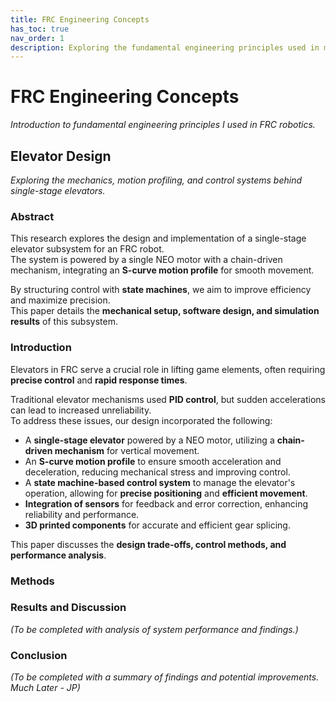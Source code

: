 ```yaml
---
title: FRC Engineering Concepts
has_toc: true
nav_order: 1
description: Exploring the fundamental engineering principles used in my time in FRC Robotics
---
```


# FRC Engineering Concepts
*Introduction to fundamental engineering principles I used in FRC robotics.*

## Elevator Design
*Exploring the mechanics, motion profiling, and control systems behind single-stage elevators.*

### Abstract
This research explores the design and implementation of a single-stage elevator subsystem for an FRC robot.  
The system is powered by a single NEO motor with a chain-driven mechanism, integrating an **S-curve motion profile** for smooth movement.  

By structuring control with **state machines**, we aim to improve efficiency and maximize precision.  
This paper details the **mechanical setup, software design, and simulation results** of this subsystem.  

### Introduction
Elevators in FRC serve a crucial role in lifting game elements, often requiring **precise control** and **rapid response times**.  

Traditional elevator mechanisms used **PID control**, but sudden accelerations can lead to increased unreliability.  
To address these issues, our design incorporated the following:

- A **single-stage elevator** powered by a NEO motor, utilizing a **chain-driven mechanism** for vertical movement.  
- An **S-curve motion profile** to ensure smooth acceleration and deceleration, reducing mechanical stress and improving control.  
- A **state machine-based control system** to manage the elevator's operation, allowing for **precise positioning** and **efficient movement**.  
- **Integration of sensors** for feedback and error correction, enhancing reliability and performance.  
- **3D printed components** for accurate and efficient gear splicing.

This paper discusses the **design trade-offs, control methods, and performance analysis**.

### Methods


### Results and Discussion
*(To be completed with analysis of system performance and findings.)*

### Conclusion
*(To be completed with a summary of findings and potential improvements. Much Later - JP)*

